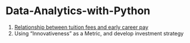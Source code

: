 # Data-Analytics-with-Python

1. <a href="https://github.com/tim2yiu/Data-Analytics-with-Python/blob/f7beb986e0102a319780de926a8ccc9adef3f1b3/Practicum%2006032021_made%20some%20progress.ipynb" target="_blank">Relationship between tuition fees and early career pay</a>
2. Using “Innovativeness” as a Metric, and develop investment strategy
